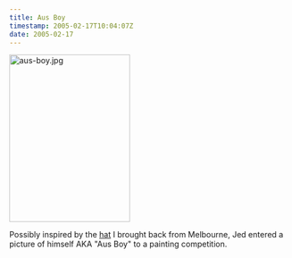 ```yaml
---
title: Aus Boy
timestamp: 2005-02-17T10:04:07Z
date: 2005-02-17
---
```


<img alt="aus-boy.jpg" src="http://blog.whatfettle.com/archives/aus-boy.jpg" width="216" height="300" border="0" />

Possibly inspired by the <a href='http://www.flickr.com/photos/psd/3751247/'>hat</a> I brought back from Melbourne, Jed entered a picture of himself AKA "Aus Boy" to a painting competition.
